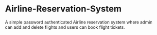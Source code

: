 # Airline-Reservation-System
A simple password authenticated Airline reservation system where admin can add and delete flights and users can book flight tickets. 
